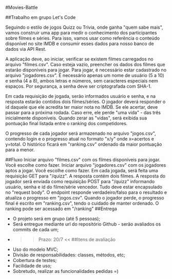 #Movies-Battle

##Trabalho em grupo Let's Code

Seguindo o estilo de jogos Quizz ou Trivia, onde ganha "quem sabe mais", vamos construir uma app para medir o conhecimento dos participantes sobre filmes e séries. Para isso, vamos usar como referência o conteúdo disponível no site IMDB e consumir esses dados para nosso banco de dados via API Rest.

A aplicação deve, ao iniciar, verificar se existem filmes carregados no arquivo "filmes.csv". Caso esteja vazio, preencher os dados dos filmes que estarão disponíveis para jogar. Para jogar, é necessário estar cadastrado no arquivo "jogadores.csv". É necessário apenas um nome de usuário (5 a 10) e senha (4 a 8), ambos letras e números, sem caracteres especiais nem espaços. Por segurança, a senha deve ser criptografada com SHA-1.

Em cada requisição de jogada, serão informados usuário e senha, e na resposta estarão contidos dois filmes/séries. O jogador deverá responder o id daquele que ele acredita ter maior nota no IMDB. Se ele acertar, deve passar para a próxima rodada. Caso erre, ele perde "uma vida" - das três inicialmente disponíveis. Quando zerar as "vidas", será exibida sua pontuação final listada entre o ranking dos competidores.

O progresso de cada jogador será armazenado no arquivo "jogos.csv", contendo login e o progresso atual no formato "x/y" onde x=acertos e y=total. O histórico ficará em "ranking.csv" ordenado da maior pontuação para a menor.

##Fluxo
Iniciar arquivo "filmes.csv" com os filmes disponíveis para jogar. Você escolhe como fazer.
Iniciar arquivo "jogadores.csv" com os jogadores aptos a jogar. Você escolhe como fazer.
Em cada jogada, será feita uma requisição GET para "/quizz". A resposta contém dois filmes.
A resposta do jogador será enviada como requisição POST para "/quizz" informando usuário, senha e id do filme/série vencedor. Tudo deve estar encapsulado no "request body". O endpoint responde verdadeiro/falso para o resultado e atualiza o progresso em "jogos.csv".
Quando o jogador perde, o progresso final é escrito em "ranking.csv", tendo o cuidado de manter ordenado. O ranking pode ser acessado em "/ranking"
##Entrega
 - O projeto será em grupo (até 5 pessoas);
 - Será entregue mediante url do repositório Github - serão avaliados os commits de cada um;
 - >> Prazo: 20/7 <<
##Itens de avaliação
 - Uso do modelo MVC;
 - Divisão de responsabilidades: classes, métodos, etc;
 - Cobertura de testes;
 - Facilidade de uso;
 - Sobretudo, realizar as funcionalidades pedidas =)